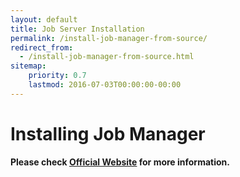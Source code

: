 ```yaml
---
layout: default
title: Job Server Installation
permalink: /install-job-manager-from-source/
redirect_from:
  - /install-job-manager-from-source.html
sitemap:
    priority: 0.7
    lastmod: 2016-07-03T00:00:00-00:00
---
```


# <i class="fa fa-cloud-download"></i> Installing Job Manager

**Please check [Official Website](http://job-scheduler.fitechforce.com/) for more information.**